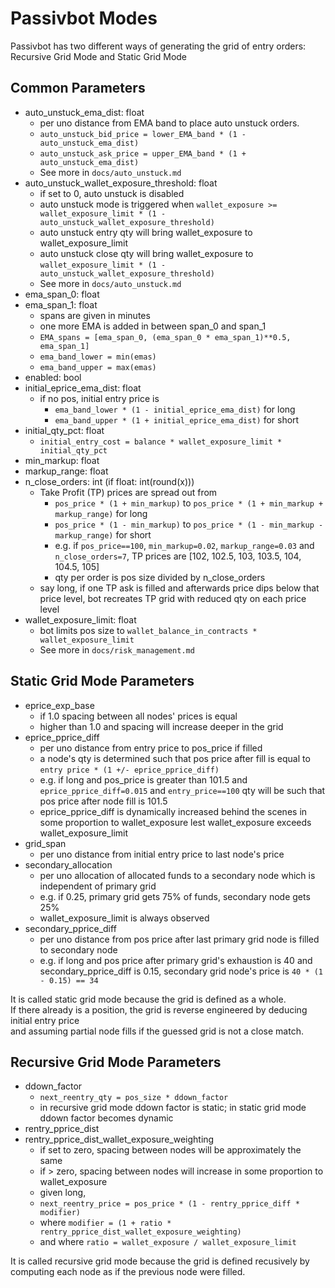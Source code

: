 # Passivbot Modes

Passivbot has two different ways of generating the grid of entry orders:  
Recursive Grid Mode and Static Grid Mode


## Common Parameters

- auto_unstuck_ema_dist: float
	- per uno distance from EMA band to place auto unstuck orders.
	- `auto_unstuck_bid_price = lower_EMA_band * (1 - auto_unstuck_ema_dist)`
	- `auto_unstuck_ask_price = upper_EMA_band * (1 + auto_unstuck_ema_dist)`
	- See more in `docs/auto_unstuck.md`
- auto_unstuck_wallet_exposure_threshold: float
	- if set to 0, auto unstuck is disabled
	- auto unstuck mode is triggered when `wallet_exposure >= wallet_exposure_limit * (1 - auto_unstuck_wallet_exposure_threshold)`
	- auto unstuck entry qty will bring wallet_exposure to wallet_exposure_limit
	- auto unstuck close qty will bring wallet_exposure to `wallet_exposure_limit * (1 - auto_unstuck_wallet_exposure_threshold)`
	- See more in `docs/auto_unstuck.md`
- ema_span_0: float
- ema_span_1: float
	- spans are given in minutes
	- one more EMA is added in between span_0 and span_1
	- `EMA_spans = [ema_span_0, (ema_span_0 * ema_span_1)**0.5, ema_span_1]`
	- `ema_band_lower = min(emas)`
	- `ema_band_upper = max(emas)`
- enabled: bool
- initial_eprice_ema_dist: float
	- if no pos, initial entry price is
		- `ema_band_lower * (1 - initial_eprice_ema_dist)` for long
		- `ema_band_upper * (1 + initial_eprice_ema_dist)` for short
- initial_qty_pct: float
	- `initial_entry_cost = balance * wallet_exposure_limit * initial_qty_pct`
- min_markup: float
- markup_range: float
- n_close_orders: int (if float: int(round(x)))
	- Take Profit (TP) prices are spread out from
		- `pos_price * (1 + min_markup)` to `pos_price * (1 + min_markup + markup_range)` for long
		- `pos_price * (1 - min_markup)` to `pos_price * (1 - min_markup - markup_range)` for short
		- e.g. if `pos_price==100`, `min_markup=0.02`, `markup_range=0.03` and `n_close_orders=7`, TP prices are [102, 102.5, 103, 103.5, 104, 104.5, 105]
		- qty per order is pos size divided by n_close_orders
	- say long, if one TP ask is filled and afterwards price dips below that price level, bot recreates TP grid with reduced qty on each price level
- wallet_exposure_limit: float
	- bot limits pos size to `wallet_balance_in_contracts * wallet_exposure_limit`
	- See more in `docs/risk_management.md`

## Static Grid Mode Parameters

- eprice_exp_base
	- if 1.0 spacing between all nodes' prices is equal
	- higher than 1.0 and spacing will increase deeper in the grid
- eprice_pprice_diff
	- per uno distance from entry price to pos_price if filled
	- a node's qty is determined such that pos price after fill is equal to `entry price * (1 +/- eprice_pprice_diff)`
	- e.g. if long and pos_price is greater than 101.5 and `eprice_pprice_diff=0.015` and `entry_price==100` qty will be such that pos price after node fill is 101.5
	- eprice_pprice_diff is dynamically increased behind the scenes in some proportion to wallet_exposure lest wallet_exposure exceeds wallet_exposure_limit
- grid_span
	- per uno distance from initial entry price to last node's price
- secondary_allocation
	- per uno allocation of allocated funds to a secondary node which is independent of primary grid
	- e.g. if 0.25, primary grid gets 75% of funds, secondary node gets 25%
	- wallet_exposure_limit is always observed
- secondary_pprice_diff
	- per uno distance from pos price after last primary grid node is filled to secondary node
	- e.g. if long and pos price after primary grid's exhaustion is 40 and secondary_pprice_diff is 0.15, secondary grid node's price is `40 * (1 - 0.15) == 34`

It is called static grid mode because the grid is defined as a whole.  
If there already is a position, the grid is reverse engineered by deducing initial entry price  
and assuming partial node fills if the guessed grid is not a close match.

## Recursive Grid Mode Parameters

- ddown_factor
	- `next_reentry_qty = pos_size * ddown_factor`
	- in recursive grid mode ddown factor is static; in static grid mode ddown factor becomes dynamic
- rentry_pprice_dist
- rentry_pprice_dist_wallet_exposure_weighting
	- if set to zero, spacing between nodes will be approximately the same
	- if > zero, spacing between nodes will increase in some proportion to wallet_exposure
	- given long,
	- `next_reentry_price = pos_price * (1 - rentry_pprice_diff * modifier)`  
	- where `modifier = (1 + ratio * rentry_pprice_dist_wallet_exposure_weighting)`  
	- and where `ratio = wallet_exposure / wallet_exposure_limit`  

It is called recursive grid mode because the grid is defined recusively by computing each node as if the previous node were filled.

